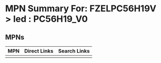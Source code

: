 



# MPN Summary For: FZELPC56H19V > led : PC56H19_V0

## MPNs
  

|MPN|Direct Links|Search Links|
| :--- | :--- | :--- |
||||
